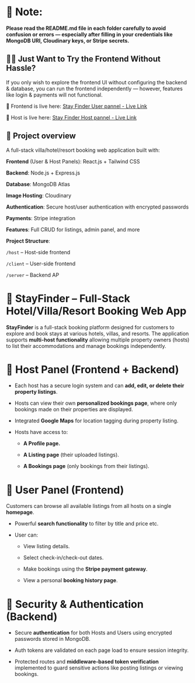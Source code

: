 # 📄 Note: 
__Please read the README.md file in each folder carefully to avoid confusion or errors — especially after filling in your credentials like MongoDB URI, Cloudinary keys, or Stripe secrets.__

## 🧑‍💻 Just Want to Try the Frontend Without Hassle? 

If you only wish to explore the frontend UI without configuring the backend & database, you can run the frontend independently — however, features like login & payments will not functional.

🚀 Frontend is live here: [Stay Finder User pannel - Live Link](https://stay-finder-deployed-blny4ky2u.vercel.app)

🚀 Host is live here: [Stay Finder Host pannel - Live Link](https://stay-finder-deployed-nps7.vercel.app)


 ## 🧠 Project overview
 
A full-stack villa/hotel/resort booking web application built with:

**Frontend** (User & Host Panels): React.js + Tailwind CSS

**Backend**: Node.js + Express.js

**Database**: MongoDB Atlas

**Image Hosting**: Cloudinary

**Authentication**: Secure host/user authentication with encrypted passwords

**Payments**: Stripe integration

**Features**: Full CRUD for listings, admin panel, and more

**Project Structure**:

`/host` – Host-side frontend

`/client` – User-side frontend

`/server` – Backend AP

# 📌 StayFinder – Full-Stack Hotel/Villa/Resort Booking Web App

**StayFinder** is a full-stack booking platform designed for customers to explore and book stays at various hotels, villas, and resorts. The application supports **multi-host functionality** allowing multiple property owners (hosts) to list their accommodations and manage bookings independently.

# 🔐 Host Panel (Frontend + Backend)

- Each host has a secure login system and can **add, edit, or delete their property listings**.

- Hosts can view their own **personalized bookings page**, where only bookings made on their properties are displayed.

- Integrated **Google Maps** for location tagging during property listing.

- Hosts have access to:

    - **A Profile page.**

    - **A Listing page** (their uploaded listings).

    - **A Bookings page** (only bookings from their listings).

# 🏡 User Panel (Frontend)

Customers can browse all available listings from all hosts on a single **homepage**.

- Powerful **search functionality** to filter by title and price etc.
 
- User can:
 
    - View listing details.
    
    - Select check-in/check-out dates.
    
    - Make bookings using the **Stripe payment gateway**.

    - View a personal **booking history page**.

# 🔐 Security & Authentication (Backend)

- Secure **authentication** for both Hosts and Users using encrypted passwords stored in MongoDB.

- Auth tokens are validated on each page load to ensure session integrity.

- Protected routes and **middleware-based token verification** implemented to guard sensitive actions like posting listings or viewing bookings.

